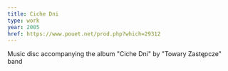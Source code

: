 ```yaml
---
title: Ciche Dni
type: work
year: 2005
href: https://www.pouet.net/prod.php?which=29312
---
```


Music disc accompanying the album "Ciche Dni" by "Towary Zastępcze" band
